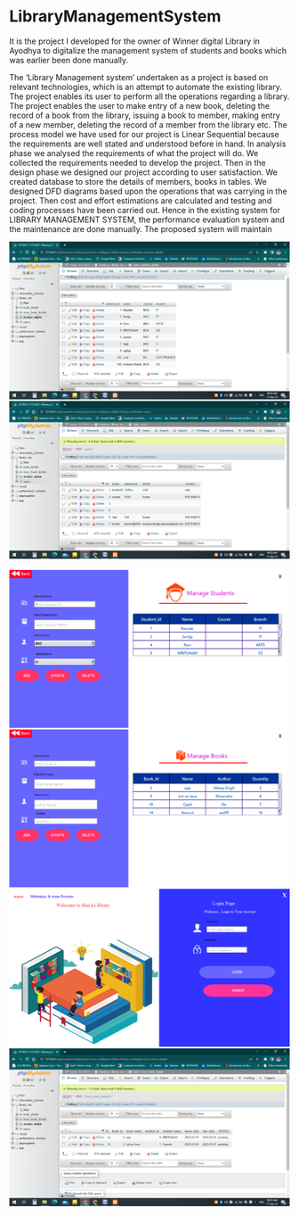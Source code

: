# LibraryManagementSystem
It is the project I developed for the owner of Winner digital Library in Ayodhya to digitalize the management system of students and books which was earlier been done manually.  

The ‘Library Management system’ undertaken as a project is based on relevant technologies, which is an attempt to automate the existing library. The project enables its user to perform all the operations regarding a library. The project enables the user to make entry of a new book, deleting the record of a book from the library, issuing a book to member, making entry of a new member, deleting the record of a member from the library etc.  The process model we have used for our project is Linear Sequential because the requirements are well stated and understood before in hand. In analysis phase we analysed the requirements of what the project will do. We collected the requirements needed to develop the project. Then in the design phase we designed our project according to user satisfaction. We created database to store the details of members, books in tables. We designed DFD diagrams based  upon the operations that was carrying in the project. Then cost and effort estimations are calculated and testing and coding processes have been carried out.
Hence in the existing system for LIBRARY MANAGEMENT SYSTEM, the performance evaluation system and the maintenance are done manually. The proposed system will maintain 



<img src="Screenshot (10).png">
<img src="Screenshot (11) - Copy.png">
<img scr="Screenshot (13).png">
<img src="Screenshot (14).png">
<img src="Screenshot (15).png">
<img src="Screenshot (16).png">
<img src="Screenshot (9).png">
